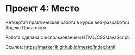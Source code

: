 # Проект 4: Место

Четвертая практическая работа в курсе веб-разработки Яндекс.Практикум.

Работа сделана с использованием HTML/CSS/JavaScript.

Ссылка: https://marker1k.github.io/mesto/index.html
